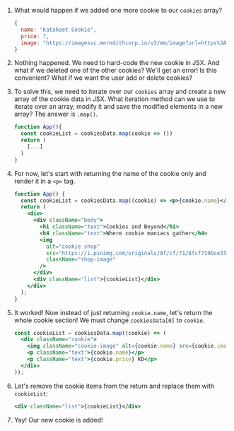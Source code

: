 1. What would happen if we added one more cookie to our `cookies` array?

   ```javascript
   {
     name: "Katakeet Cookie",
     price: 7,
     image: "https://imagesvc.meredithcorp.io/v3/mm/image?url=https%3A%2F%2Fassets.marthastewart.com%2Fstyles%2Fwmax-750%2Fd34%2Feaster-chick-egg-cookies-102921707%2Feaster-chick-egg-cookies-102921707_horiz.jpg%3Fitok%3DUBZfwNLI"
   }
   ```

2. Nothing happened. We need to hard-code the new cookie in JSX. And what if we deleted one of the other cookies? We'll get an error! Is this convenient? What if we want the user add or delete cookies?

3. To solve this, we need to iterate over our `cookies` array and create a new array of the cookie data in JSX. What iteration method can we use to iterate over an array, modify it and save the modified elements in a new array? The answer is `.map()`.

   ```jsx
   function App(){
     const cookieList = cookiesData.map(cookie => ())
     return (
       [...]
     )
   }
   ```

4. For now, let's start with returning the name of the cookie only and render it in a `<p>` tag.

   ```jsx
   function App() {
     const cookieList = cookiesData.map((cookie) => <p>{cookie.name}</p>);
     return (
       <div>
         <div className="body">
           <h1 className="text">Cookies and Beyond</h1>
           <h4 className="text">Where cookie maniacs gather</h4>
           <img
             alt="cookie shop"
             src="https://i.pinimg.com/originals/8f/cf/71/8fcf719bce331fe39d7e31ebf07349f3.jpg"
             className="shop-image"
           />
         </div>
         <div className="list">{cookieList}</div>
       </div>
     );
   }
   ```

5. It worked! Now instead of just returning `cookie.name`, let's return the whole cookie section! We must change `cookiesData[0]` to `cookie`.

   ```jsx
   const cookieList = cookiesData.map((cookie) => (
     <div className="cookie">
       <img className="cookie-image" alt={cookie.name} src={cookie.image} />
       <p className="text">{cookie.name}</p>
       <p className="text">{cookie.price} KD</p>
     </div>
   ));
   ```

6. Let's remove the cookie items from the return and replace them with `cookieList`:

   ```jsx
   <div className="list">{cookieList}</div>
   ```

7. Yay! Our new cookie is added!
